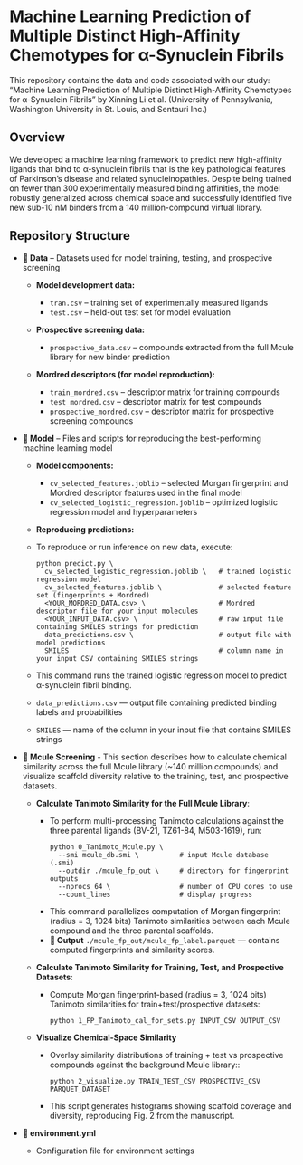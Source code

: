 # Machine Learning Prediction of Multiple Distinct High-Affinity Chemotypes for α-Synuclein Fibrils
This repository contains the data and code associated with our study:
“Machine Learning Prediction of Multiple Distinct High-Affinity Chemotypes for α-Synuclein Fibrils” by Xinning Li et al. (University of Pennsylvania, Washington University in St. Louis, and Sentauri Inc.)

## Overview
We developed a machine learning framework to predict new high-affinity ligands that bind to α-synuclein fibrils that is the key pathological features of Parkinson’s disease and related synucleinopathies.
Despite being trained on fewer than 300 experimentally measured binding affinities, the model robustly generalized across chemical space and successfully identified five new sub-10 nM binders from a 140 million-compound virtual library.


## Repository Structure


- **📂 Data** – Datasets used for model training, testing, and prospective screening
  
  - **Model development data:**
      - `tran.csv` – training set of experimentally measured ligands
      - `test.csv` – held-out test set for model evaluation
        
  - **Prospective screening data:**
      - `prospective_data.csv` – compounds extracted from the full Mcule library for new binder prediction
        
  - **Mordred descriptors (for model reproduction):**
      - `train_mordred.csv` – descriptor matrix for training compounds
      - `test_mordred.csv` – descriptor matrix for test compounds
      - `prospective_mordred.csv` – descriptor matrix for prospective screening compounds

- **📂 Model** – Files and scripts for reproducing the best-performing machine learning model
  
  - **Model components:**
    - `cv_selected_features.joblib` – selected Morgan fingerprint and Mordred descriptor features used in the final model
    - `cv_selected_logistic_regression.joblib` – optimized logistic regression model and hyperparameters
      
  - **Reproducing predictions:**
  - To reproduce or run inference on new data, execute:
    ```
    python predict.py \
      cv_selected_logistic_regression.joblib \   # trained logistic regression model
      cv_selected_features.joblib \              # selected feature set (fingerprints + Mordred)
      <YOUR_MORDRED_DATA.csv> \                  # Mordred descriptor file for your input molecules
      <YOUR_INPUT_DATA.csv> \                    # raw input file containing SMILES strings for prediction
      data_predictions.csv \                     # output file with model predictions
      SMILES                                     # column name in your input CSV containing SMILES strings
    ```
  - This command runs the trained logistic regression model to predict α-synuclein fibril binding.
  - `data_predictions.csv` — output file containing predicted binding labels and probabilities
  - `SMILES` — name of the column in your input file that contains SMILES strings
  
 
- **📂 Mcule Screening** - This section describes how to calculate chemical similarity across the full Mcule library (~140 million compounds) and visualize scaffold diversity relative to the training, test, and prospective datasets.
  
  - **Calculate Tanimoto Similarity for the Full Mcule Library**:
    - To perform multi-processing Tanimoto calculations against the three parental ligands (BV-21, TZ61-84, M503-1619), run:
      ```
      python 0_Tanimoto_Mcule.py \
        --smi mcule_db.smi \          # input Mcule database (.smi)
        --outdir ./mcule_fp_out \     # directory for fingerprint outputs
        --nprocs 64 \                 # number of CPU cores to use
        --count_lines                 # display progress

      ```
    - This command parallelizes computation of Morgan fingerprint (radius = 3, 1024 bits) Tanimoto similarities between each Mcule compound and the three parental scaffolds.
    - **📄 Output** `./mcule_fp_out/mcule_fp_label.parquet` — contains computed fingerprints and similarity scores.

  - **Calculate Tanimoto Similarity for Training, Test, and Prospective Datasets**:
    - Compute Morgan fingerprint-based (radius = 3, 1024 bits) Tanimoto similarities for train+test/prospective datasets:
      ```
      python 1_FP_Tanimoto_cal_for_sets.py INPUT_CSV OUTPUT_CSV
      ```
  - **Visualize Chemical-Space Similarity**
    - Overlay similarity distributions of training + test vs prospective compounds against the background Mcule library::
      ```
      python 2_visualize.py TRAIN_TEST_CSV PROSPECTIVE_CSV PARQUET_DATASET
      ```
    - This script generates histograms showing scaffold coverage and diversity, reproducing Fig. 2 from the manuscript.
  
- **📄 environment.yml**
  - Configuration file for environment settings


